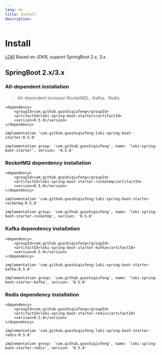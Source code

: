```yaml
---
lang: en
title: Install
description: 
---
```

# Install

[LOKI](https://github.com/guoshiqiufeng/loki) Based on JDK8, support SpringBoot 2.x, 3.x.


## SpringBoot 2.x/3.x

### All-dependent installation
> All-dependent inclusion RocketMQ、Kafka、Redis

<CodeGroup>
  <CodeGroupItem title="Maven" active>

```xml:no-line-numbers
<dependency>
    <groupId>com.github.guoshiqiufeng</groupId>
    <artifactId>loki-spring-boot-starter</artifactId>
    <version>0.5.0</version>
</dependency>
```

  </CodeGroupItem>

  <CodeGroupItem title="Gradle (Short)" active>

```groovy:no-line-numbers
implementation 'com.github.guoshiqiufeng:loki-spring-boot-starter:0.5.0'
```

  </CodeGroupItem>

  <CodeGroupItem title="Gradle">

```groovy:no-line-numbers
implementation group: 'com.github.guoshiqiufeng', name: 'loki-spring-boot-starter', version: '0.5.0'
```

  </CodeGroupItem>
</CodeGroup>

### RocketMQ dependency installation


<CodeGroup>
  <CodeGroupItem title="Maven" active>

```xml:no-line-numbers
<dependency>
    <groupId>com.github.guoshiqiufeng</groupId>
    <artifactId>loki-spring-boot-starter-rocketmq</artifactId>
    <version>0.5.0</version>
</dependency>
```

  </CodeGroupItem>

  <CodeGroupItem title="Gradle (Short)" active>

```groovy:no-line-numbers
implementation 'com.github.guoshiqiufeng:loki-spring-boot-starter-rocketmq:0.5.0'
```

  </CodeGroupItem>

  <CodeGroupItem title="Gradle">

```groovy:no-line-numbers
implementation group: 'com.github.guoshiqiufeng', name: 'loki-spring-boot-starter-rocketmq', version: '0.5.0'
```

  </CodeGroupItem>
</CodeGroup>


### Kafka dependency installation


<CodeGroup>
  <CodeGroupItem title="Maven" active>

```xml:no-line-numbers
<dependency>
    <groupId>com.github.guoshiqiufeng</groupId>
    <artifactId>loki-spring-boot-starter-kafka</artifactId>
    <version>0.5.0</version>
</dependency>
```

  </CodeGroupItem>

  <CodeGroupItem title="Gradle (Short)" active>

```groovy:no-line-numbers
implementation 'com.github.guoshiqiufeng:loki-spring-boot-starter-kafka:0.5.0'
```

  </CodeGroupItem>

  <CodeGroupItem title="Gradle">

```groovy:no-line-numbers
implementation group: 'com.github.guoshiqiufeng', name: 'loki-spring-boot-starter-kafka', version: '0.5.0'
```

  </CodeGroupItem>
</CodeGroup>

### Redis dependency installation


<CodeGroup>
  <CodeGroupItem title="Maven" active>

```xml:no-line-numbers
<dependency>
    <groupId>com.github.guoshiqiufeng</groupId>
    <artifactId>loki-spring-boot-starter-redis</artifactId>
    <version>0.5.0</version>
</dependency>
```

  </CodeGroupItem>

  <CodeGroupItem title="Gradle (Short)" active>

```groovy:no-line-numbers
implementation 'com.github.guoshiqiufeng:loki-spring-boot-starter-redis:0.5.0'
```

  </CodeGroupItem>

  <CodeGroupItem title="Gradle">

```groovy:no-line-numbers
implementation group: 'com.github.guoshiqiufeng', name: 'loki-spring-boot-starter-redis', version: '0.5.0'
```

  </CodeGroupItem>
</CodeGroup>